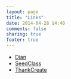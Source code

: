 ```yaml
---
layout: page
title: "Links"
date: 2014-04-28 14:40
comments: false 
sharing: true
footer: true
---
```


- [Dian](http://www.dian.org.cn)
- [SeedClass](http://www.seedclass.com)
- [ThankCreate](http://www.thankcreate.com)
